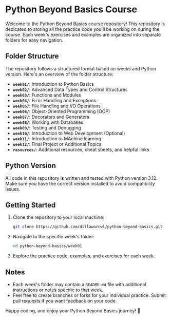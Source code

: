 # Python Beyond Basics Course

Welcome to the Python Beyond Basics course repository! This repository is dedicated to storing all the practice code you'll be working on during the course. Each week's exercises and examples are organized into separate folders for easy navigation.

## Folder Structure

The repository follows a structured format based on weeks and Python version. Here's an overview of the folder structure:

- **`week01/`**: Introduction to Python Basics
- **`week02/`**: Advanced Data Types and Control Structures
- **`week03/`**: Functions and Modules
- **`week04/`**: Error Handling and Exceptions
- **`week05/`**: File Handling and I/O Operations
- **`week06/`**: Object-Oriented Programming (OOP)
- **`week07/`**: Decorators and Generators
- **`week08/`**: Working with Databases
- **`week09/`**: Testing and Debugging
- **`week10/`**: Introduction to Web Development (Optional)
- **`week11/`**: Introduction to MAchine learning
- **`week12/`**: Final Project or Additional Topics
- **`resources/`**: Additional resources, cheat sheets, and helpful links

## Python Version

All code in this repository is written and tested with Python version 3.12. Make sure you have the correct version installed to avoid compatibility issues.

## Getting Started

1. Clone the repository to your local machine:

   ```bash
   git clone https://github.com/dillawarnwl/python-beyond-basics.git
   ```

2. Navigate to the specific week's folder:

   ```bash
   cd python-beyond-basics/week01
   ```

3. Explore the practice code, examples, and exercises for each week.

## Notes

- Each week's folder may contain a `README.md` file with additional instructions or notes specific to that week.
- Feel free to create branches or forks for your individual practice. Submit pull requests if you want feedback on your code.

Happy coding, and enjoy your Python Beyond Basics journey! 🚀
